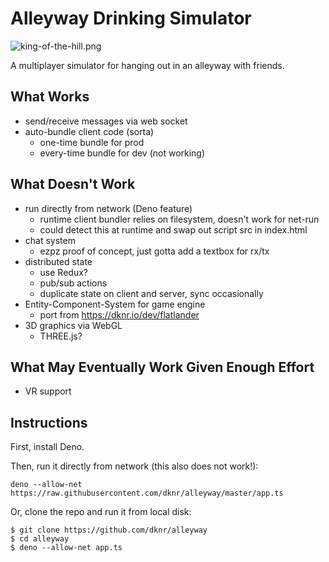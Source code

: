 Alleyway Drinking Simulator
===========================
![king-of-the-hill.png](https://external-content.duckduckgo.com/iu/?u=https%3A%2F%2Fcdn1.thr.com%2Fsites%2Fdefault%2Ffiles%2F2017%2F08%2Fking_of_the_hill_group_01_-_h_20178_0.jpg&f=1&nofb=1)

A multiplayer simulator for hanging out in an alleyway with friends.

What Works
----------
- send/receive messages via web socket
- auto-bundle client code (sorta)
  - one-time bundle for prod
  - every-time bundle for dev (not working)

What Doesn't Work
-----------------
- run directly from network (Deno feature)
  - runtime client bundler relies on filesystem, doesn't work for net-run
  - could detect this at runtime and swap out script src in index.html
- chat system
  - ezpz proof of concept, just gotta add a textbox for rx/tx
- distributed state
  - use Redux?
  - pub/sub actions
  - duplicate state on client and server, sync occasionally
- Entity-Component-System for game engine
  - port from https://dknr.io/dev/flatlander
- 3D graphics via WebGL
  - THREE.js?

What May Eventually Work Given Enough Effort
--------------------------------------------
- VR support

Instructions
------------
First, install Deno.

Then, run it directly from network (this also does not work!):
```
deno --allow-net https://raw.githubusercontent.com/dknr/alleyway/master/app.ts
```

Or, clone the repo and run it from local disk:
```
$ git clone https://github.com/dknr/alleyway
$ cd alleyway
$ deno --allow-net app.ts
```
